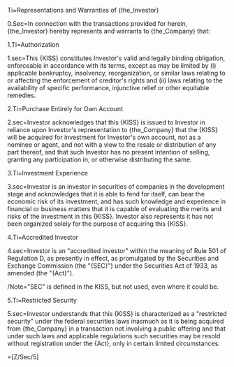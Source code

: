 Ti=Representations and Warranties of {the_Investor}

0.Sec=In connection with the transactions provided for herein, {the_Investor} hereby represents and warrants to {the_Company} that:

1.Ti=Authorization

1.sec=This {KISS} constitutes Investor's valid and legally binding obligation, enforceable in accordance with its terms, except as may be limited by (i) applicable bankruptcy, insolvency, reorganization, or similar laws relating to or affecting the enforcement of creditor's rights and (ii) laws relating to the availability of specific performance, injunctive relief or other equitable remedies. 

2.Ti=Purchase Entirely for Own Account

2.sec=Investor acknowledges that this {KISS} is issued to Investor in reliance upon Investor's representation to {the_Company} that the {KISS} will be acquired for investment for Investor's own account, not as a nominee or agent, and not with a view to the resale or distribution of any part thereof, and that such Investor has no present intention of selling, granting any participation in, or otherwise distributing the same. 

3.Ti=Investment Experience

3.sec=Investor is an investor in securities of companies in the development stage and acknowledges that it is able to fend for itself, can bear the economic risk of its investment, and has such knowledge and experience in financial or business matters that it is capable of evaluating the merits and risks of the investment in this {KISS}. Investor also represents it has not been organized solely for the purpose of acquiring this {KISS}.

4.Ti=Accredited Investor

4.sec=Investor is an "accredited investor" within the meaning of Rule 501 of Regulation D, as presently in effect, as promulgated by the Securities and Exchange Commission (the "{SEC}") under the Securities Act of 1933, as amended (the "{Act}").

/Note="SEC" is defined in the KISS, but not used, even where it could be.

5.Ti=Restricted Security

5.sec=Investor understands that this {KISS} is characterized as a "restricted security" under the federal securities laws inasmuch as it is being acquired from {the_Company} in a transaction not involving a public offering and that under such laws and applicable regulations such securities may be resold without registration under the {Act}, only in certain limited circumstances.


=[Z/Sec/5]
